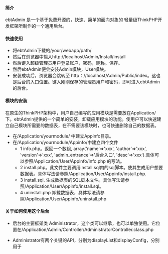 ﻿#### 简介

ebtAdmin 是一个基于免费开源的，快速、简单的面向对象的 轻量级ThinkPHP开发框架所制作的一个通用后台。

#### 快速使用

* 将ebtAdmin下载的/your/webapp/path/
* 然后在浏览器中输入http://localhost/Admin/Install/install
* 然后键入超级管理员用户登录账户，密码，昵称。保存。
* 然后ebtAdmin便会安装Admin模块，User模块。
* 安装成功后，浏览器会跳转至 http：//localhost/Admin/Public/index。这也是后台的入口位置。键入刚刚保存的管理员用户和密码，即可进入ebtAdmin的后台。

#### 模块的安装

在原生的ThinkPHP架构中，用户自己编写的应用模块是需要放在Application/下。ebtAdmin提供的一个简单的安装，卸载应用模块的功能。使用户可以快速建立自己模块所需要的数据表，在不需要该模块时，也可快速删除自己的数据表。

* 在/Application/yourmodule/ 中建立Appinfo目录。
* 在/Application/yourmodule/Appinfo/中建立四个文件
  * 1 info.php。返回一个数组, array('name'=>'xxx', 'author'=>'xxx', 'version'=>'xxx', 'admin_entrance'=>'后台入口', 'desc'=>'xxx').具体可以参照/Application/User/Appinfo/info.php 的写法。
  * 2 install.php。此文件主要调用install.sql内的sql脚本。使其生成用户想要数据表。具体写法请参照/Application/User/Appinfo/install.php.
  * 3 install.sql. 生成数据表的SQL脚本文件。具体写法请参照/Application/User/Appinfo/install.sql。
  * 4 uninstall.php 卸载数据表，具体写法请参照/Application/User/Appinfo/uninstall.php
  

#### 关于如何使用这个后台

* 后台的主要框架类 Administrator，这个类可以继承，也可以单独使用。它位置在/Application/Admin/Controller/AdministratorController.class.php

* Administrator有两个关键的API，分别为displayList和displayConfig，分别用于 

